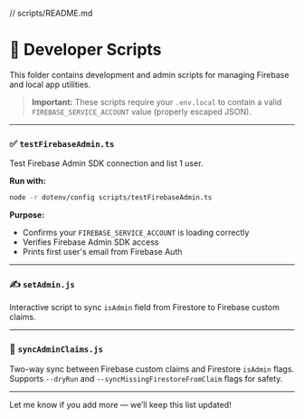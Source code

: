 // scripts/README.md

# 🔧 Developer Scripts

This folder contains development and admin scripts for managing Firebase and local app utilities.

> **Important:** These scripts require your `.env.local` to contain a valid `FIREBASE_SERVICE_ACCOUNT` value (properly escaped JSON).

---

### ✅ `testFirebaseAdmin.ts`

Test Firebase Admin SDK connection and list 1 user.

**Run with:**
```bash
node -r dotenv/config scripts/testFirebaseAdmin.ts
```

**Purpose:**
- Confirms your `FIREBASE_SERVICE_ACCOUNT` is loading correctly
- Verifies Firebase Admin SDK access
- Prints first user's email from Firebase Auth

---

### ✍️ `setAdmin.js`

Interactive script to sync `isAdmin` field from Firestore to Firebase custom claims.

---

### 🔄 `syncAdminClaims.js`

Two-way sync between Firebase custom claims and Firestore `isAdmin` flags.
Supports `--dryRun` and `--syncMissingFirestoreFromClaim` flags for safety.

---

Let me know if you add more — we’ll keep this list updated!
